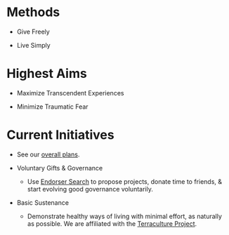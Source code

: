 
# Methods

* Give Freely

* Live Simply

# Highest Aims

* Maximize Transcendent Experiences

* Minimize Traumatic Fear

# Current Initiatives

- See our [overall plans](https://observablehq.com/d/83a90a6d6cd11999?loadTaskUrl=https://raw.githubusercontent.com/trentlarson/lives-of-gifts/master/project.yaml).

* Voluntary Gifts & Governance

  - Use [Endorser Search](https://EndorserSearch.com) to propose projects, donate time to friends, & start evolving good governance voluntarily.

* Basic Sustenance

  - Demonstrate healthy ways of living with minimal effort, as naturally as possible. We are affiliated with the [Terraculture Project](https://www.terracultureproject.org/).
